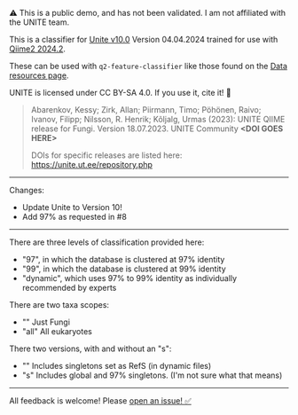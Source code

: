 ⚠️ This is a public demo, and has not been validated. I am not affiliated with the UNITE team.

This is a classifier for [Unite v10.0](https://unite.ut.ee/repository.php) Version 04.04.2024 trained for use with [Qiime2 2024.2](https://docs.qiime2.org/2024.2/install/).

These can be used with `q2-feature-classifier` like those found on the [Data resources page](https://docs.qiime2.org/2024.2/data-resources/).

UNITE is licensed under CC BY-SA 4.0. If you use it, cite it! 🤝

>Abarenkov, Kessy; Zirk, Allan; Piirmann, Timo; Pöhönen, Raivo; Ivanov, Filipp; Nilsson, R. Henrik; Kõljalg, Urmas (2023): UNITE QIIME release for Fungi. Version 18.07.2023. UNITE Community **\<DOI GOES HERE>**
>
> DOIs for specific releases are listed here: https://unite.ut.ee/repository.php

---

Changes:

- Update Unite to Version 10!
- Add 97% as requested in #8

---

There are three levels of classification provided here:

- "97", in which the database is clustered at 97% identity
- "99", in which the database is clustered at 99% identity
- "dynamic", which uses 97% to 99% identity as individually recommended by experts

There are two taxa scopes:

- "" Just Fungi
- "all" All eukaryotes

There two versions, with and without an "s":

- "" Includes singletons set as RefS (in dynamic files)
- "s" Includes global and 97% singletons.
  (I'm not sure what that means)

---

All feedback is welcome! Please [open an issue! ✅](https://github.com/colinbrislawn/unite-train/issues)
